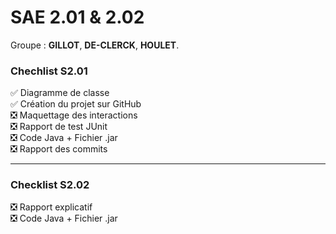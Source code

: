 # SAE 2.01 & 2.02

Groupe : **GILLOT**, **DE-CLERCK**, **HOULET**.

### Chechlist S2.01

✅ Diagramme de classe <br>
✅ Création du projet sur GitHub <br>
❎ Maquettage des interactions <br>
❎ Rapport de test JUnit <br>
❎ Code Java + Fichier .jar <br>
❎ Rapport des commits <br>

<hr>

### Checklist S2.02

❎ Rapport explicatif <br>
❎ Code Java + Fichier .jar
